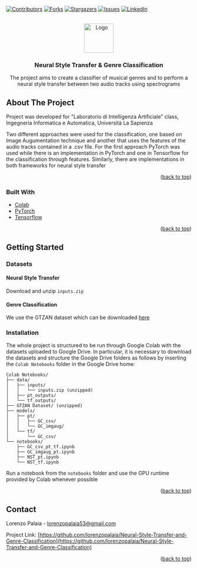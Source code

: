[![Contributors][contributors-shield]][contributors-url]
[![Forks][forks-shield]][forks-url]
[![Stargazers][stars-shield]][stars-url]
[![Issues][issues-shield]][issues-url]
[![LinkedIn][linkedin-shield]][linkedin-url]

<div id="top"></div>

<br />
<div align="center">
  <a href="https://github.com/lorenzopalaia/Neural-Style-Transfer-and-Genre-Classification">
    <img src="https://colab.research.google.com/img/colab_favicon_256px.png" alt="Logo" width="80" height="80">
  </a>

<h3 align="center">Neural Style Transfer & Genre Classification</h3>

  <p align="center">
    The project aims to create a classifier of musical genres and to perform a neural style transfer between two audio tracks using spectrograms
    <br />
  </p>
</div>



<!-- ABOUT THE PROJECT -->
## About The Project

Project was developed for "Laboratorio di Intelligenza Artificiale" class, Ingegneria Informatica e Automatica, Università La Sapienza

Two different approaches were used for the classification, one based on Image Augumentation technique and another that uses the features of the audio tracks contained in a .csv file. For the first approach PyTorch was used while there is an implementation in PyTorch and one in Tensorflow for the classification through features. Similarly, there are implementations in both frameworks for neural style transfer

<p align="right">(<a href="#top">back to top</a>)</p>



### Built With

* [Colab](https://colab.research.google.com/)
* [PyTorch](https://pytorch.org/)
* [Tensorflow](https://www.tensorflow.org/)

<p align="right">(<a href="#top">back to top</a>)</p>



<!-- GETTING STARTED -->
## Getting Started

### Datasets

#### Neural Style Transfer

Download and unzip `inputs.zip`

#### Genre Classification

We use the GTZAN dataset which can be downloaded [here](https://www.kaggle.com/datasets/andradaolteanu/gtzan-dataset-music-genre-classification)

### Installation

The whole project is structured to be run through Google Colab with the datasets uploaded to Google Drive. In particular, it is necessary to download the datasets and structure the Google Drive folders as follows by inserting the `Colab Notebooks` folder in the Google Drive home:

```
Colab Notebooks/
├── data/
│   ├── inputs/
│   │   └── inputs.zip (unzipped)
│   ├── pt_outputs/
│   └── tf_outputs/
├── GTZAN Dataset/ (unzipped)
├── models/
│   ├── pt/
│   │   ├── GC_csv/
│   │   └── GC_imgaug/
│   └── tf/
│       └── GC_csv/
└── notebooks/
    ├── GC_csv_pt_tf.ipynb
    ├── GC_imgaug_pt.ipynb
    ├── NST_pt.ipynb
    └── NST_tf.ipynb
```

Run a notebook from the `notebooks` folder and use the GPU runtime provided by Colab whenever possible
<p align="right">(<a href="#top">back to top</a>)</p>



<!-- CONTACT -->
## Contact

Lorenzo Palaia - lorenzopalaia53@gmail.com

Project Link: [https://github.com/lorenzopalaia/Neural-Style-Transfer-and-Genre-Classification](https://github.com/lorenzopalaia/Neural-Style-Transfer-and-Genre-Classification)

<p align="right">(<a href="#top">back to top</a>)</p>



<!-- MARKDOWN LINKS & IMAGES -->
[contributors-shield]: https://img.shields.io/github/contributors/lorenzopalaia/Neural-Style-Transfer-and-Genre-Classification.svg?style=for-the-badge
[contributors-url]: https://github.com/lorenzopalaia/Neural-Style-Transfer-and-Genre-Classification/graphs/contributors
[forks-shield]: https://img.shields.io/github/forks/lorenzopalaia/Neural-Style-Transfer-and-Genre-Classification.svg?style=for-the-badge
[forks-url]: https://github.com/lorenzopalaia/Neural-Style-Transfer-and-Genre-Classification/network/members
[stars-shield]: https://img.shields.io/github/stars/lorenzopalaia/Neural-Style-Transfer-and-Genre-Classification.svg?style=for-the-badge
[stars-url]: https://github.com/lorenzopalaia/Neural-Style-Transfer-and-Genre-Classification/stargazers
[issues-shield]: https://img.shields.io/github/issues/lorenzopalaia/Neural-Style-Transfer-and-Genre-Classification.svg?style=for-the-badge
[issues-url]: https://github.com/lorenzopalaia/Neural-Style-Transfer-and-Genre-Classification/issues
[license-shield]: https://img.shields.io/github/license/lorenzopalaia/Neural-Style-Transfer-and-Genre-Classification.svg?style=for-the-badge
[license-url]: https://github.com/lorenzopalaia/Neural-Style-Transfer-and-Genre-Classification/blob/master/LICENSE.txt
[linkedin-shield]: https://img.shields.io/badge/-LinkedIn-black.svg?style=for-the-badge&logo=linkedin&colorB=555
[linkedin-url]: https://linkedin.com/in/lorenzo-palaia-7177a5202
[product-screenshot]: images/screenshot.png